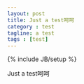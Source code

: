 ```yaml
---
layout: post
title: Just a test呵呵
category : test
tagline: a test
tags : [test]
---
```

{% include JB/setup %}

Just a test呵呵
